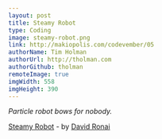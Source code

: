 ```yaml
---
layout: post
title: Steamy Robot
type: Coding
image: steamy-robot.png
link: http://makiopolis.com/codevember/05
authorName: Tim Holman
authorUrl: http://tholman.com
authorGithub: tholman
remoteImage: true
imgWidth: 558
imgHeight: 390
---
```


_Particle robot bows for nobody._

[Steamy Robot](http://makiopolis.com/codevember/05) - by [David Ronai](http://makiopolis.com/)
